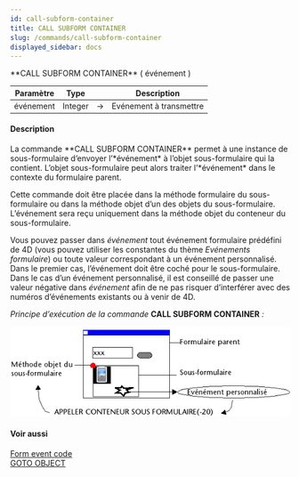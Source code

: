 ```yaml
---
id: call-subform-container
title: CALL SUBFORM CONTAINER
slug: /commands/call-subform-container
displayed_sidebar: docs
---
```


<!--REF #_command_.CALL SUBFORM CONTAINER.Syntax-->**CALL SUBFORM CONTAINER** ( événement )<!-- END REF-->
<!--REF #_command_.CALL SUBFORM CONTAINER.Params-->
| Paramètre | Type |  | Description |
| --- | --- | --- | --- |
| événement | Integer | &rarr; | Evénement à transmettre |

<!-- END REF-->

#### Description 

<!--REF #_command_.CALL SUBFORM CONTAINER.Summary-->La commande **CALL SUBFORM CONTAINER** permet à une instance de sous-formulaire d’envoyer l’*événement* à l’objet sous-formulaire qui la contient.<!-- END REF--> L’objet sous-formulaire peut alors traiter l’*événement* dans le contexte du formulaire parent. 

Cette commande doit être placée dans la méthode formulaire du sous-formulaire ou dans la méthode objet d’un des objets du sous-formulaire. L’événement sera reçu uniquement dans la méthode objet du conteneur du sous-formulaire. 

Vous pouvez passer dans *événement* tout événement formulaire prédéfini de 4D (vous pouvez utiliser les constantes du thème *Evénements formulaire*) ou toute valeur correspondant à un événement personnalisé. Dans le premier cas, l’événement doit être coché pour le sous-formulaire. Dans le cas d’un événement personnalisé, il est conseillé de passer une valeur négative dans *événement* afin de ne pas risquer d’interférer avec des numéros d’événements existants ou à venir de 4D.

*Principe d’exécution de la commande* **CALL SUBFORM CONTAINER** *:*

![](../assets/en/commands/pict166755.fr.png)

#### Voir aussi 

[Form event code](form-event-code.md)  
[GOTO OBJECT](goto-object.md)  